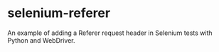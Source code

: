 # selenium-referer
An example of adding a Referer request header in Selenium tests with Python and WebDriver.
